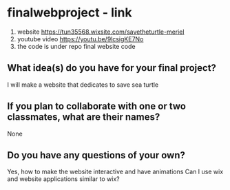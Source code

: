 # finalwebproject - link
1. website
https://tun35568.wixsite.com/savetheturtle-meriel
2. youtube video
https://youtu.be/9lcsigKE7No
3. the code is under repo final website code


## What idea(s) do you have for your final project?

I will make a website that dedicates to save sea turtle

## If you plan to collaborate with one or two classmates, what are their names?

None

## Do you have any questions of your own?

Yes, how to make the website interactive and have animations
Can I use wix and website applications similar to wix? 
